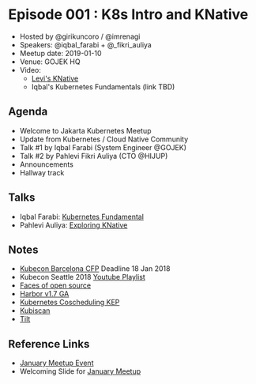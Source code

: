 # Episode 001 : K8s Intro and KNative

- Hosted by @girikuncoro / @imrenagi
- Speakers: @iqbal_farabi + @_fikri_auliya
- Meetup date: 2019-01-10
- Venue: GOJEK HQ
- Video: 
    - [Levi's KNative](https://www.youtube.com/watch?v=DZQOgIWN1pE)
    - Iqbal's Kubernetes Fundamentals (link TBD)

## Agenda

- Welcome to Jakarta Kubernetes Meetup
- Update from Kubernetes / Cloud Native Community
- Talk #1 by Iqbal Farabi (System Engineer @GOJEK)
- Talk #2 by Pahlevi Fikri Auliya (CTO @HIJUP)
- Announcements
- Hallway track

## Talks

- Iqbal Farabi: [Kubernetes Fundamental](https://slides.com/qblfrb/kubernetesthe-ruby-way-71#/)
- Pahlevi Auliya: [Exploring KNative](https://bit.ly/knative)

## Notes

- [Kubecon Barcelona CFP](https://events.linuxfoundation.org/events/kubecon-cloudnativecon-europe-2019/cfp/) Deadline 18 Jan 2018
- Kubecon Seattle 2018 [Youtube Playlist](https://www.youtube.com/playlist?list=PLj6h78yzYM2PZf9eA7bhWnIh_mK1vyOfU)
- [Faces of open source](http://facesofopensource.com/)
- [Harbor v1.7 GA](https://goharbor.io/blogs/harbor-1.7.0-release/)
- [Kubernetes Coscheduling KEP](https://github.com/kubernetes/enhancements/pull/639/files)
- [Kubiscan](https://github.com/cyberark/KubiScan)
- [Tilt](https://github.com/windmilleng/tilt)


## Reference Links

- [January Meetup Event](https://www.meetup.com/jakarta-kubernetes/events/257696465/)
- Welcoming Slide for [January Meetup](https://docs.google.com/presentation/d/1VF_u0IYnvi0f-W2siKdFV8P1x6m6qzzblgYIAc5ZPq0/edit?usp=sharing)

